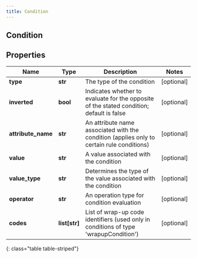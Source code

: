 ```yaml
---
title: Condition
---
```

## Condition

## Properties

|Name | Type | Description | Notes|
|------------ | ------------- | ------------- | -------------|
| **type** | **str** | The type of the condition | [optional] |
| **inverted** | **bool** | Indicates whether to evaluate for the opposite of the stated condition; default is false | [optional] |
| **attribute_name** | **str** | An attribute name associated with the condition (applies only to certain rule conditions) | [optional] |
| **value** | **str** | A value associated with the condition | [optional] |
| **value_type** | **str** | Determines the type of the value associated with the condition | [optional] |
| **operator** | **str** | An operation type for condition evaluation | [optional] |
| **codes** | **list[str]** | List of wrap-up code identifiers (used only in conditions of type &#39;wrapupCondition&#39;) | [optional] |
{: class="table table-striped"}


